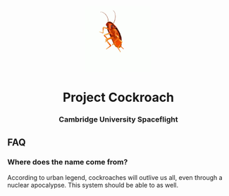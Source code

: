 <p align="center">
	<img width="150px" src="dancing_roach.gif">
	<h1 align="center">Project Cockroach</h1>
	<h3 align="center">Cambridge University Spaceflight</h3>
</p>

## FAQ

### Where does the name come from?
According to urban legend, cockroaches will outlive
us all, even through a nuclear apocalypse. This system
should be able to as well.
